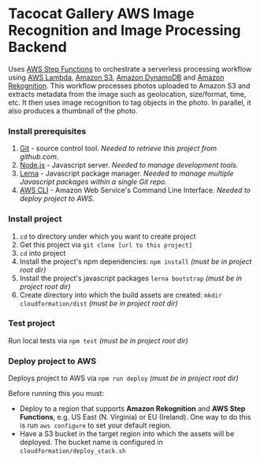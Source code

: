 # Tacocat Gallery AWS Image Recognition and Image Processing Backend

Uses [AWS Step Functions](https://aws.amazon.com/step-functions/) to orchestrate a serverless processing workflow using [AWS Lambda](http://aws.amazon.com/lambda/), [Amazon S3](http://aws.amazon.com/s3/), [Amazon DynamoDB](http://aws.amazon.com/dynamodb/) and [Amazon Rekognition](https://aws.amazon.com/rekognition/). This workflow processes photos uploaded to Amazon S3 and extracts metadata from the image such as geolocation, size/format, time, etc. It then uses image recognition to tag objects in the photo. In parallel, it also produces a thumbnail of the photo.

### Install prerequisites

1. [Git](http://git-scm.com/) - source control tool. _Needed to retrieve this project from github.com._
1. [Node.js](http://nodejs.org/) - Javascript server. _Needed to manage development tools._
1. [Lerna](https://lerna.js.org/) - Javascript package manager. _Needed to manage multiple Javascript packages within a single Git repo._
1. [AWS CLI](https://aws.amazon.com/cli/) - Amazon Web Service's Command Line Interface.  _Needed to deploy project to AWS._

### Install project

1. `cd` to directory under which you want to create project
1. Get this project via `git clone [url to this project]`
1. `cd` into project
1. Install the project's npm dependencies: `npm install` _(must be in project root dir)_
1. Install the project's javascript packages `lerna bootstrap` _(must be in project root dir)_
1. Create directory into which the build assets are created: `mkdir cloudformation/dist` _(must be in project root dir)_

### Test project
Run local tests via `npm test` _(must be in project root dir)_

### Deploy project to AWS
Deploys project to AWS via `npm run deploy` _(must be in project root dir)_

Before running this you must:
 - Deploy to a region that supports **Amazon Rekognition** and **AWS Step Functions**, e.g. US East (N. Virginia) or EU (Ireland).  One way to do this is run `aws configure` to set your default region.
 - Have a S3 bucket in the target region into which the assets will be deployed.  The bucket name is configured in `cloudformation/deploy_stack.sh`
